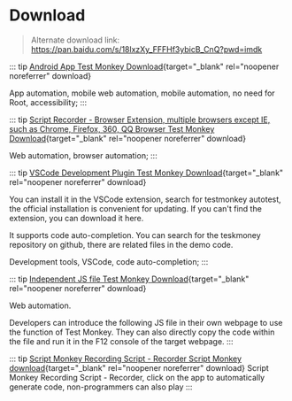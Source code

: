 
# Download
> Alternate download link: https://pan.baidu.com/s/18lxzXy_FFFHf3ybicB_CnQ?pwd=imdk


::: tip
[Android App Test Monkey Download](./download/testMonkey.apk){target="_blank" rel="noopener noreferrer" download}

App automation, mobile web automation, mobile automation, no need for Root, accessibility;
:::

::: tip
[Script Recorder - Browser Extension, multiple browsers except IE, such as Chrome, Firefox, 360, QQ Browser Test Monkey Download](./download/testMonkey.rar){target="_blank" rel="noopener noreferrer" download}

Web automation, browser automation;
:::

::: tip
[VSCode Development Plugin Test Monkey Download](./download/testMonkey.vsix){target="_blank" rel="noopener noreferrer" download}

You can install it in the VSCode extension, search for testmonkey autotest, the official installation is convenient for updating. If you can't find the extension, you can download it here.

It supports code auto-completion. You can search for the teskmoney repository on github, there are related files in the demo code.

Development tools, VSCode, code auto-completion;
:::


::: tip
[Independent JS file Test Monkey Download](./download/testMonkey.js){target="_blank" rel="noopener noreferrer" download}

Web automation.

Developers can introduce the following JS file in their own webpage to use the function of Test Monkey. They can also directly copy the code within the file and run it in the F12 console of the target webpage.
:::


::: tip
[Script Monkey Recording Script - Recorder Script Monkey download](./download/scriptMonkey.rar){target="_blank" rel="noopener noreferrer" download} 
Script Monkey Recording Script - Recorder, click on the app to automatically generate code, non-programmers can also play
:::
